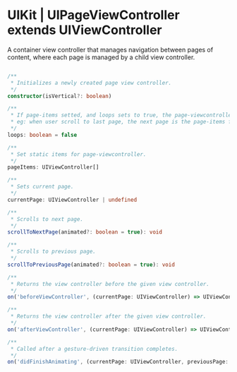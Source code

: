 # UIKit | UIPageViewController extends UIViewController

A container view controller that manages navigation between pages of content, where each page is managed by a child view controller.

```typescript

/**
 * Initializes a newly created page view controller. 
 */
constructor(isVertical?: boolean)

/**
 * If page-items setted, and loops sets to true, the page-viewcontroller enters infinite loops mode.
 * eg: when user scroll to last page, the next page is the page-items first page.
 */
loops: boolean = false

/**
 * Set static items for page-viewcontroller.
 */
pageItems: UIViewController[]

/**
 * Sets current page.
 */
currentPage: UIViewController | undefined

/**
 * Scrolls to next page.
 */
scrollToNextPage(animated?: boolean = true): void

/**
 * Scrolls to previous page.
 */
scrollToPreviousPage(animated?: boolean = true): void

/**
 * Returns the view controller before the given view controller.
 */
on('beforeViewController', (currentPage: UIViewController) => UIViewController | undefined): this

/**
 * Returns the view controller after the given view controller.
 */
on('afterViewController', (currentPage: UIViewController) => UIViewController | undefined): this

/**
 * Called after a gesture-driven transition completes.
 */
on('didFinishAnimating', (currentPage: UIViewController, previousPage: UIViewController) => void): this

```
